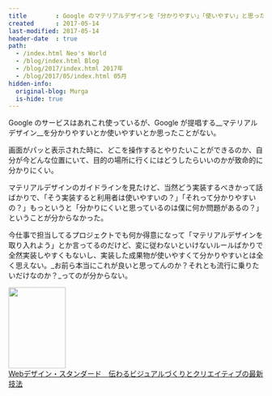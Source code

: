```yaml
---
title        : Google のマテリアルデザインを「分かりやすい」「使いやすい」と思ったことがない
created      : 2017-05-14
last-modified: 2017-05-14
header-date  : true
path:
  - /index.html Neo's World
  - /blog/index.html Blog
  - /blog/2017/index.html 2017年
  - /blog/2017/05/index.html 05月
hidden-info:
  original-blog: Murga
  is-hide: true
---
```


Google のサービスはあれこれ使っているが、Google が提唱する__マテリアルデザイン__を分かりやすいとか使いやすいとか思ったことがない。

画面がパッと表示された時に、どこを操作するとやりたいことができるのか、自分が今どんな位置にいて、目的の場所に行くにはどうしたらいいのかが致命的に分かりにくい。

マテリアルデザインのガイドラインを見たけど、当然どう実装するべきかって話ばかりで、「そう実装すると利用者は使いやすいの？」「それって分かりやすいの？」もっというと「分かりにくいと思っているのは僕に何か問題があるの？」ということが分からなかった。

今仕事で担当してるプロジェクトでも何か得意になって「マテリアルデザインを取り入れよう」とか言ってるのだけど、変に従わないといけないルールばかりで全然実装しやすくもないし、実装した成果物が使いやすくて分かりやすいとは全く思えない。_お前ら本当にこれが良いと思ってんのか？それとも流行に乗りたいだけなのか？_ってのが分からない。

<div class="ad-amazon">
  <div class="ad-amazon-image">
    <a href="https://www.amazon.co.jp/dp/B07LFXSP5K?tag=neos21-22&amp;linkCode=osi&amp;th=1&amp;psc=1">
      <img src="https://m.media-amazon.com/images/I/414eiye7HrL._SL160_.jpg" width="113" height="160">
    </a>
  </div>
  <div class="ad-amazon-info">
    <div class="ad-amazon-title">
      <a href="https://www.amazon.co.jp/dp/B07LFXSP5K?tag=neos21-22&amp;linkCode=osi&amp;th=1&amp;psc=1">Webデザイン・スタンダード　伝わるビジュアルづくりとクリエイティブの最新技法</a>
    </div>
  </div>
</div>
